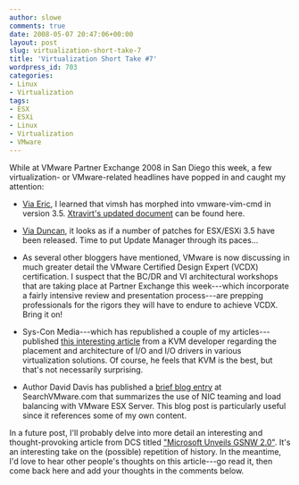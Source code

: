 ```yaml
---
author: slowe
comments: true
date: 2008-05-07 20:47:06+00:00
layout: post
slug: virtualization-short-take-7
title: 'Virtualization Short Take #7'
wordpress_id: 703
categories:
- Linux
- Virtualization
tags:
- ESX
- ESXi
- Linux
- Virtualization
- VMware
---
```


While at VMware Partner Exchange 2008 in San Diego this week, a few virtualization- or VMware-related headlines have popped in and caught my attention:

* [Via Eric](http://www.ntpro.nl/blog/archives/452-vimsh-for-ESX-3.5.html), I learned that vimsh has morphed into vmware-vim-cmd in version 3.5. [Xtravirt's updated document](http://www.xtravirt.com/index.php?option=com_content&task=view&id=125&Itemid=88) can be found here.

* [Via Duncan](http://www.yellow-bricks.com/2008/05/02/new-esxi-35-patches/), it looks as if a number of patches for ESX/ESXi 3.5 have been released. Time to put Update Manager through its paces...

* As several other bloggers have mentioned, VMware is now discussing in much greater detail the VMware Certified Design Expert (VCDX) certification. I suspect that the BC/DR and VI architectural workshops that are taking place at Partner Exchange this week---which incorporate a fairly intensive review and presentation process---are prepping professionals for the rigors they will have to endure to achieve VCDX. Bring it on!

* Sys-Con Media---which has republished a couple of my articles---published [this interesting article](http://www.sys-con.com/read/558153.htm) from a KVM developer regarding the placement and architecture of I/O and I/O drivers in various virtualization solutions. Of course, he feels that KVM is the best, but that's not necessarily surprising.

* Author David Davis has published a [brief blog entry](http://searchvmware.techtarget.com/tip/0,289483,sid179_gci1311518,00.html?track=NL-923&ad=638169&asrc=EM_NLN_3563387&uid=4748370) at SearchVMware.com that summarizes the use of NIC teaming and load balancing with VMware ESX Server. This blog post is particularly useful since it references some of my own content.

In a future post, I'll probably delve into more detail an interesting and thought-provoking article from DCS titled ["Microsoft Unveils GSNW 2.0"](http://dcsblog.burtongroup.com/data_center_strategies/2008/05/microsoft-unvei.html). It's an interesting take on the (possible) repetition of history. In the meantime, I'd love to hear other people's thoughts on this article---go read it, then come back here and add your thoughts in the comments below.
